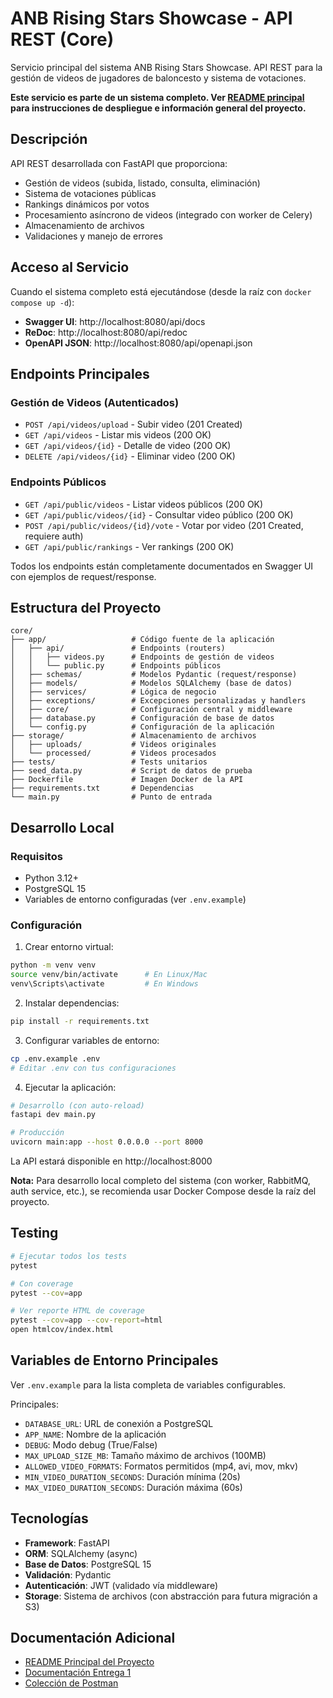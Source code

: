 # ANB Rising Stars Showcase - API REST (Core)

Servicio principal del sistema ANB Rising Stars Showcase. API REST para la gestión de videos de jugadores de baloncesto y sistema de votaciones.

**Este servicio es parte de un sistema completo. Ver [README principal](../README.md) para instrucciones de despliegue e información general del proyecto.**

## Descripción

API REST desarrollada con FastAPI que proporciona:

- Gestión de videos (subida, listado, consulta, eliminación)
- Sistema de votaciones públicas
- Rankings dinámicos por votos
- Procesamiento asíncrono de videos (integrado con worker de Celery)
- Almacenamiento de archivos
- Validaciones y manejo de errores

## Acceso al Servicio

Cuando el sistema completo está ejecutándose (desde la raíz con `docker compose up -d`):

- **Swagger UI**: http://localhost:8080/api/docs
- **ReDoc**: http://localhost:8080/api/redoc
- **OpenAPI JSON**: http://localhost:8080/api/openapi.json

## Endpoints Principales

### Gestión de Videos (Autenticados)
- `POST /api/videos/upload` - Subir video (201 Created)
- `GET /api/videos` - Listar mis videos (200 OK)
- `GET /api/videos/{id}` - Detalle de video (200 OK)
- `DELETE /api/videos/{id}` - Eliminar video (200 OK)

### Endpoints Públicos
- `GET /api/public/videos` - Listar videos públicos (200 OK)
- `GET /api/public/videos/{id}` - Consultar video público (200 OK)
- `POST /api/public/videos/{id}/vote` - Votar por video (201 Created, requiere auth)
- `GET /api/public/rankings` - Ver rankings (200 OK)

Todos los endpoints están completamente documentados en Swagger UI con ejemplos de request/response.

## Estructura del Proyecto

```
core/
├── app/                   # Código fuente de la aplicación
│   ├── api/               # Endpoints (routers)
│   │   ├── videos.py      # Endpoints de gestión de videos
│   │   └── public.py      # Endpoints públicos
│   ├── schemas/           # Modelos Pydantic (request/response)
│   ├── models/            # Modelos SQLAlchemy (base de datos)
│   ├── services/          # Lógica de negocio
│   ├── exceptions/        # Excepciones personalizadas y handlers
│   ├── core/              # Configuración central y middleware
│   ├── database.py        # Configuración de base de datos
│   └── config.py          # Configuración de la aplicación
├── storage/               # Almacenamiento de archivos
│   ├── uploads/           # Videos originales
│   └── processed/         # Videos procesados
├── tests/                 # Tests unitarios
├── seed_data.py           # Script de datos de prueba
├── Dockerfile             # Imagen Docker de la API
├── requirements.txt       # Dependencias
└── main.py                # Punto de entrada
```

## Desarrollo Local

### Requisitos
- Python 3.12+
- PostgreSQL 15
- Variables de entorno configuradas (ver `.env.example`)

### Configuración

1. Crear entorno virtual:
```bash
python -m venv venv
source venv/bin/activate      # En Linux/Mac
venv\Scripts\activate         # En Windows
```

2. Instalar dependencias:
```bash
pip install -r requirements.txt
```

3. Configurar variables de entorno:
```bash
cp .env.example .env
# Editar .env con tus configuraciones
```

4. Ejecutar la aplicación:
```bash
# Desarrollo (con auto-reload)
fastapi dev main.py

# Producción
uvicorn main:app --host 0.0.0.0 --port 8000
```

La API estará disponible en http://localhost:8000

**Nota:** Para desarrollo local completo del sistema (con worker, RabbitMQ, auth service, etc.), se recomienda usar Docker Compose desde la raíz del proyecto.

## Testing

```bash
# Ejecutar todos los tests
pytest

# Con coverage
pytest --cov=app

# Ver reporte HTML de coverage
pytest --cov=app --cov-report=html
open htmlcov/index.html
```

## Variables de Entorno Principales

Ver `.env.example` para la lista completa de variables configurables.

Principales:
- `DATABASE_URL`: URL de conexión a PostgreSQL
- `APP_NAME`: Nombre de la aplicación
- `DEBUG`: Modo debug (True/False)
- `MAX_UPLOAD_SIZE_MB`: Tamaño máximo de archivos (100MB)
- `ALLOWED_VIDEO_FORMATS`: Formatos permitidos (mp4, avi, mov, mkv)
- `MIN_VIDEO_DURATION_SECONDS`: Duración mínima (20s)
- `MAX_VIDEO_DURATION_SECONDS`: Duración máxima (60s)

## Tecnologías

- **Framework**: FastAPI
- **ORM**: SQLAlchemy (async)
- **Base de Datos**: PostgreSQL 15
- **Validación**: Pydantic
- **Autenticación**: JWT (validado vía middleware)
- **Storage**: Sistema de archivos (con abstracción para futura migración a S3)

## Documentación Adicional

- [README Principal del Proyecto](../README.md)
- [Documentación Entrega 1](../docs/Entrega_1/)
- [Colección de Postman](../collections/)
